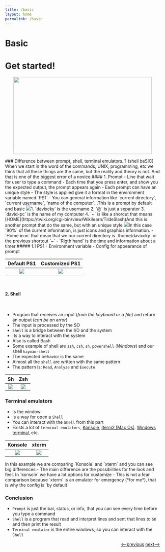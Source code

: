 ```yaml
---
title: /basic
layout: home
permalink: /basic
---
```


# Basic

# Get started!

<p align="center">
<img align="center" class="center" src="https://images.unsplash.com/photo-1461896836934-ffe607ba8211?ixlib=rb-1.2.1&ixid=eyJhcHBfaWQiOjEyMDd9&auto=format&fit=crop&w=750&q=80" width="450" height="250" >
</p>
​
### Difference between prompt, shell, terminal emulators..? (shell baSIC)
When we start in the word of the commands, UNIX, programming, etc we think that all these things are the same, but the reality and theory is not. And that is one of the biggest error of a novice.
​
#### 1. Prompt
 - Line that wait for user to type a command
 - Each time that you press enter, and show you the expected output, the prompt appears again
 - Each prompt can have an unique style
 - The style is applied give it a format in the environment variable named `PS1`
 - You can general information like `current directory`, `current username`, `name of the computer`...
​
This is a prompt by default and basic
<img src="https://i.imgur.com/OjuSACW.png" style = "max-width: 100%">
​
 1. `davixcky` is the username
 2. `@` is just a separator
 3. `david-pc` is the name of my computer
 4. `~` is like a shorcut that means [HOME](https://twiki.org/cgi-bin/view/Wikilearn/TildeSlash)
​
And this is another prompt that do the same, but with an unique style
<img src="https://i.imgur.com/vYXIRiq.png" style = "max-width: 100%">
​
 In this case `90%` of the current information, is just icons and graphics information.
 - `Home icon` that mean that we our current directory is `/home/davixcky` or the previous shortcut `~`
 - `Rigth hand` is the time and information about a timer
##### 1.1 PS1
 - Environment variable
 - Config for appearance of prompt 

<table>
  <thead>
    <tr>
      <th style="text-align: center">Default PS1</th>
      <th style="text-align: center">Customized PS1</th>
    </tr>
  </thead>
  <tbody>
    <tr>
      <td style="text-align: center"><img src = "https://i.imgur.com/OAduWKS.gif" style = "max-width: 100%"/></td>
      <td style="text-align: center"><img src = "https://i.imgur.com/PYDv0LI.gif" style = "max-width: 100%"/></td>
    </tr>
  </tbody>
</table>

​
#### 2. Shell
​
 - Program that receives an input (*from the keyboard or a file*) and return an output (*can be an error*)
 - The input is processed by the SO
 - `Shell` is a bridge between the I/O and the system
 - Its a way to interact with the system
 - Also is called Bash
 - Some example of shell are `zsh`, `csh`, `sh`, `powershell` (*Windows*) and our shell `kayman-shell`
 - The expected behavior is the same 
 - Almost all the `shell` are written with the same pattern
 - The pattern is: `Read`, `Analyze` and `Execute`

<table>
  <thead>
    <tr>
      <th style="text-align: center">Sh</th>
      <th style="text-align: center">Zsh</th>
    </tr>
  </thead>
  <tbody>
    <tr>
      <td style="text-align: center"><img src = "https://imgur.com/V8DMYKP.gif" style = "max-width: 100%"/></td>
      <td style="text-align: center"><img src = "https://imgur.com/7BIfQ4M.gif" style = "max-width: 100%"/></td>
    </tr>
  </tbody>
</table>

### Terminal emulators
 - Is the window
 - Is a way for open a `Shell`
 - You can interact with the `Shell` from this part
 - Exists a lot of `terminal emulators`, [Konsole](https://konsole.kde.org/), [Iterm2 (Mac Os)](https://www.iterm2.com/). [Windows terminal](https://www.microsoft.com/en-us/p/windows-terminal-preview/9n0dx20hk701?activetab=pivot:overviewtab), etc.
 
<table>
  <thead>
    <tr>
      <th style="text-align: center">Konsole</th>
      <th style="text-align: center">xterm</th>
    </tr>
  </thead>
  <tbody>
    <tr>
      <td style="text-align: center"><img src = "https://imgur.com/Fx46wpC.gif" style = "max-width: 100%"/></td>
      <td style="text-align: center"><img src = "https://imgur.com/y2Eoa6v.gif" style = "max-width: 100%"/></td>
    </tr>
  </tbody>
</table>
​
In this example we are comparing `Konsole` and `xterm` and you can see big differences.
​
 - The main difference are the possibilities for the look and feel. In `konsole` we have a lot options for customize
 - This is not a fear comparison because `xterm` is an emulator for emergency (*for me*), that is why the config is `by default`
 
### Conclusion 
 - `Prompt` is just the bar, status, or info, that you can see every time before you type a command
 - `Shell` is a program that read and interpret lines and sent that lines to `SO` and then print the result
 - `Terminal emulator` is the entire windows, so you can interact with the `Shell`

<div align="right">
<a href="http://simple-shell.me/get_started"><--previous</a>
<a href="http://simple-shell.me/signals">next--></a>
</div>
​




